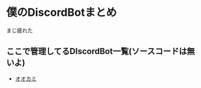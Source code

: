 # 僕のDiscordBotまとめ

まじ疲れた


## ここで管理してるDIscordBot一覧(ソースコードは無いよ)

 - [オオカミ](https://github.com/maruu3/my-discord_bot/tree/main/%E3%82%AA%E3%82%AA%E3%82%AB%E3%83%9F)
